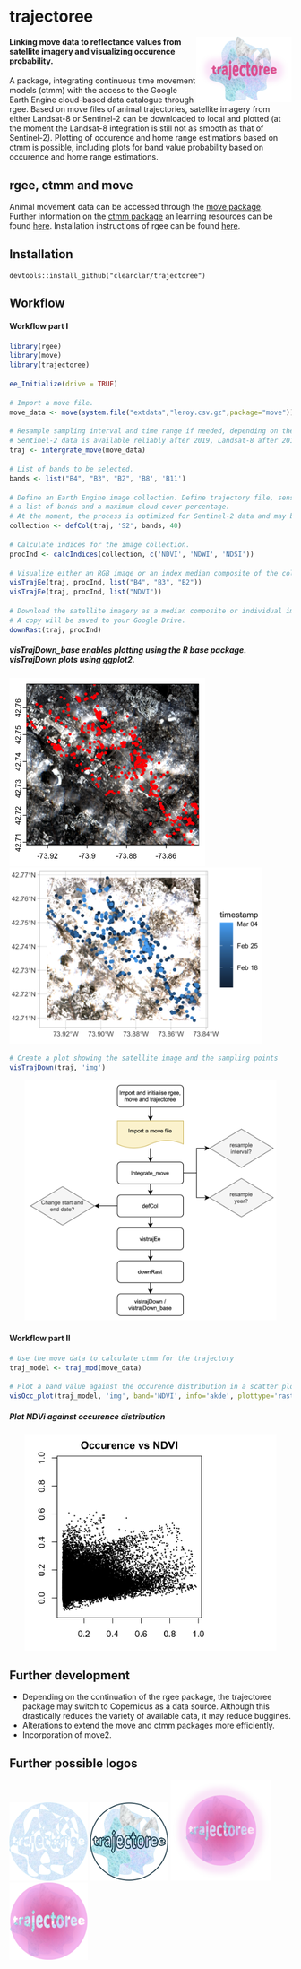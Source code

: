 # trajectoree
<img align="right" width="170" src="images/Picture 3.png">

#### Linking move data to reflectance values from satellite imagery and visualizing occurence probability.

A package, integrating continuous time movement models (ctmm) with the access to the Google Earth Engine cloud-based data catalogue through rgee. Based on move files of animal trajectories, satellite imagery from either Landsat-8 or Sentinel-2 can be downloaded to local and plotted (at the moment the Landsat-8 integration is still not as smooth as that of Sentinel-2). Plotting of occurence and home range estimations based on ctmm is possible, including plots for band value probability based on occurence and home range estimations.

## rgee, ctmm and move
Animal movement data can be accessed through the [move package](https://cran.r-project.org/web/packages/move/index.html).
Further information on the [ctmm package](https://ctmm-initiative.github.io/ctmm/) an learning resources can be found [here](https://animove.org/elearning/).
Installation instructions of rgee can be found [here](https://github.com/r-spatial/rgee). 
## Installation 
```
devtools::install_github("clearclar/trajectoree")
```
## Workflow 
#### Workflow part I

```R
library(rgee)
library(move)
library(trajectoree)

ee_Initialize(drive = TRUE)

# Import a move file.
move_data <- move(system.file("extdata","leroy.csv.gz",package="move"))

# Resample sampling interval and time range if needed, depending on the sensor you wish to use.
# Sentinel-2 data is available reliably after 2019, Landsat-8 after 2013.
traj <- intergrate_move(move_data)

# List of bands to be selected.
bands <- list("B4", "B3", "B2", 'B8', 'B11')

# Define an Earth Engine image collection. Define trajectory file, sensor (S2/L8),
# a list of bands and a maximum cloud cover percentage.
# At the moment, the process is optimized for Sentinel-2 data and may be buggy for Landsat-8.
collection <- defCol(traj, 'S2', bands, 40)

# Calculate indices for the image collection.
procInd <- calcIndices(collection, c('NDVI', 'NDWI', 'NDSI'))

# Visualize either an RGB image or an index median composite of the collection in the map viewer panel.
visTrajEe(traj, procInd, list("B4", "B3", "B2"))
visTrajEe(traj, procInd, list("NDVI"))

# Download the satellite imagery as a median composite or individual images to your local machine.
# A copy will be saved to your Google Drive.
downRast(traj, procInd)
```
##### visTrajDown_base enables plotting using the R base package. visTrajDown plots using ggplot2.
<img src="images/36edf328-a566-4f7a-b2bd-898f36f736ff.png" alt="drawing" width="350"/> <img src="images/e0e083db-6b7b-4d03-b96b-ce4005916f8a.png" alt="drawing" width="450" />
```R
# Create a plot showing the satellite image and the sampling points
visTrajDown(traj, 'img')
```


<p align="center">
  <img width="450" src="images/flowchart1.png">
</p>

#### Workflow part II
```R
# Use the move data to calculate ctmm for the trajectory
traj_model <- traj_mod(move_data)

# Plot a band value against the occurence distribution in a scatter plot for the Autocorrelated Kernel Density Estimation (akde) or occurence distribution (od).
visOcc_plot(traj_model, 'img', band='NDVI', info='akde', plottype='raster')
```
##### Plot NDVi against occurence distribution
<p align="center">
  <img width="450" src="images/a17ee1a1-49de-447d-8fd0-b8157ad5279c.png">
</p>

## Further development
* Depending on the continuation of the rgee package, the trajectoree package may switch to Copernicus as a data source. Although this drastically reduces the variety of available data, it may reduce buggines.
* Alterations to extend the move and ctmm packages more efficiently.
* Incorporation of move2.

## Further possible logos
<img width="140" src="images/Picture 2.png"> <img width="140" src="images/Picture 1.png"> <img width="180" src="images/Picture 4.png"> <img width="140" src="images/Picture 5.png">
